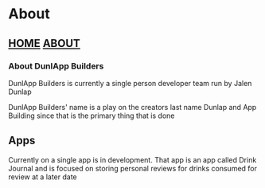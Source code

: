 # About

## [HOME](https://jalen-dunlap.github.io/) [ABOUT](https://jalen-dunlap.github.io/about.html)

### About DunlApp Builders

DunlApp Builders is currently a single person developer team run by Jalen Dunlap

DunlApp Builders' name is a play on the creators last name Dunlap and App Building since that is the primary thing that is done

## Apps

Currently on a single app is in development. That app is an app called Drink Journal and is focused on storing personal reviews for drinks consumed for review at a later date
